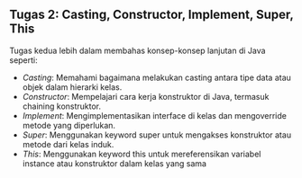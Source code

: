 ## Tugas 2: Casting, Constructor, Implement, Super, This
Tugas kedua lebih dalam membahas konsep-konsep lanjutan di Java seperti:

- *Casting*: Memahami bagaimana melakukan casting antara tipe data atau objek dalam hierarki kelas.
- *Constructor*: Mempelajari cara kerja konstruktor di Java, termasuk chaining konstruktor.
- *Implement*: Mengimplementasikan interface di kelas dan mengoverride metode yang diperlukan.
- *Super*: Menggunakan keyword super untuk mengakses konstruktor atau metode dari kelas induk.
- *This*: Menggunakan keyword this untuk mereferensikan variabel instance atau konstruktor dalam kelas yang sama
